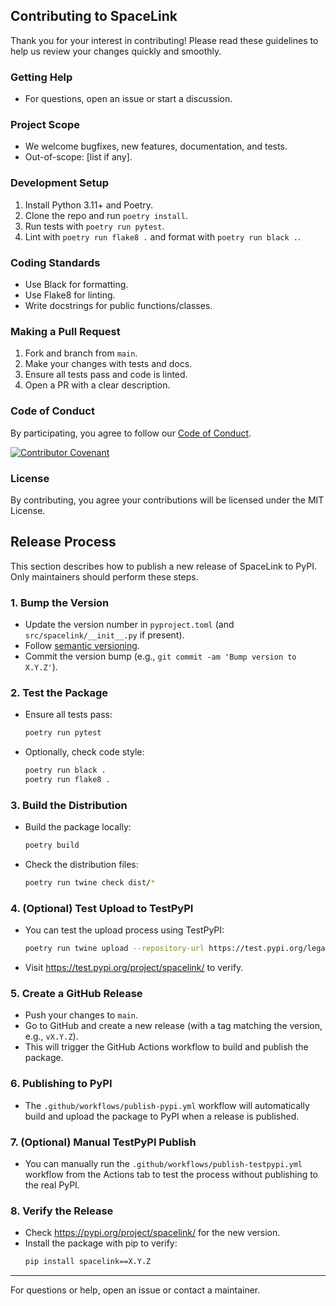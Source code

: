 ## Contributing to SpaceLink

Thank you for your interest in contributing! Please read these guidelines to help us review your changes quickly and smoothly.

### Getting Help
- For questions, open an issue or start a discussion.

### Project Scope
- We welcome bugfixes, new features, documentation, and tests.
- Out-of-scope: [list if any].

### Development Setup
1. Install Python 3.11+ and Poetry.
2. Clone the repo and run `poetry install`.
3. Run tests with `poetry run pytest`.
4. Lint with `poetry run flake8 .` and format with `poetry run black .`.

### Coding Standards
- Use Black for formatting.
- Use Flake8 for linting.
- Write docstrings for public functions/classes.

### Making a Pull Request
1. Fork and branch from `main`.
2. Make your changes with tests and docs.
3. Ensure all tests pass and code is linted.
4. Open a PR with a clear description.

### Code of Conduct
By participating, you agree to follow our [Code of Conduct](CODE_OF_CONDUCT.md).

[![Contributor Covenant](https://img.shields.io/badge/Contributor%20Covenant-2.1-4baaaa.svg)](CODE_OF_CONDUCT.md)

### License
By contributing, you agree your contributions will be licensed under the MIT License.

## Release Process

This section describes how to publish a new release of SpaceLink to PyPI. Only maintainers should perform these steps.

### 1. Bump the Version
- Update the version number in `pyproject.toml` (and `src/spacelink/__init__.py` if present).
- Follow [semantic versioning](https://semver.org/).
- Commit the version bump (e.g., `git commit -am 'Bump version to X.Y.Z'`).

### 2. Test the Package
- Ensure all tests pass:
  ```bash
  poetry run pytest
  ```
- Optionally, check code style:
  ```bash
  poetry run black .
  poetry run flake8 .
  ```

### 3. Build the Distribution
- Build the package locally:
  ```bash
  poetry build
  ```
- Check the distribution files:
  ```bash
  poetry run twine check dist/*
  ```

### 4. (Optional) Test Upload to TestPyPI
- You can test the upload process using TestPyPI:
  ```bash
  poetry run twine upload --repository-url https://test.pypi.org/legacy/ dist/*
  ```
- Visit https://test.pypi.org/project/spacelink/ to verify.

### 5. Create a GitHub Release
- Push your changes to `main`.
- Go to GitHub and create a new release (with a tag matching the version, e.g., `vX.Y.Z`).
- This will trigger the GitHub Actions workflow to build and publish the package.

### 6. Publishing to PyPI
- The `.github/workflows/publish-pypi.yml` workflow will automatically build and upload the package to PyPI when a release is published.

### 7. (Optional) Manual TestPyPI Publish
- You can manually run the `.github/workflows/publish-testpypi.yml` workflow from the Actions tab to test the process without publishing to the real PyPI.

### 8. Verify the Release
- Check https://pypi.org/project/spacelink/ for the new version.
- Install the package with pip to verify:
  ```bash
  pip install spacelink==X.Y.Z
  ```

---

For questions or help, open an issue or contact a maintainer.